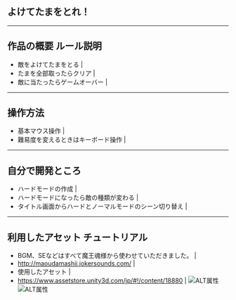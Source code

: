 ## よけてたまをとれ！
---

## 作品の概要 ルール説明
- 敵をよけてたまをとる |
- たまを全部取ったらクリア |
- 敵に当たったらゲームオーバー |

---

## 操作方法
- 基本マウス操作 |
- 難易度を変えるときはキーボード操作 |

---
## 自分で開発ところ
- ハードモードの作成 |
- ハードモードになったら敵の種類が変わる |
- タイトル画面からハードとノーマルモードのシーン切り替え |

---

## 利用したアセット チュートリアル
- BGM、SEなどはすべて魔王魂様から使わせていただきました。 |
- <http://maoudamashii.jokersounds.com/> |
- 使用したアセット |
- <https://www.assetstore.unity3d.com/jp/#!/content/18880> |
![ALT属性](http://maoudamashii.jokersounds.com/img/logo_200x200.png "マオウダマシイ")
![ALT属性](http://dotinstall.com/img/logo_200x200.png "ドットインストール")
